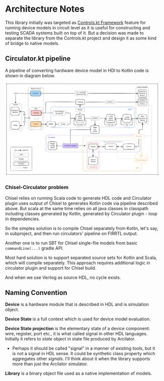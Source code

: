 # Architecture Notes

This library initially was targeted as [Controls.kt Framework](https://github.com/sciprogcentre/controls-kt) feature for running
device models in circuit level as it is useful for constructing and testing SCADA systems built on top of it. But a decision was made to
separate the library from the Controls.kt project and design it as some kind of bridge to native models.

## Circulator.kt pipeline

A pipeline of converting hardware device model in HDl to Kotlin code is shown in diagram below.

![circulator-pipeline.excalidraw.svg](../resources/circulator-pipeline.excalidraw.svg)

### Chisel-Circulator problem

Chisel relies on running Scala code to generate HDL code and Circulator plugin uses output of Chisel to generates 
Kotlin code via pipeline described above. But scala at the same time relies on all java classes in classpath including
classes generated by Kotlin, generated by Circulator plugin - loop in dependencies.

So the simples solution is to compile Chisel separately from Kotlin, let's say, in subproject, and then run circulators'
pipeline on FIRRTL output.

Another one is to run SBT for Chisel single-file models from basic `commandLine(...)` gradle API.

Most hard solution is to support separated source sets for Kotlin and Scala, which will compile separately. This approach
requires additional logic in circulator plugin and support for Chisel build.

And when we use Verilog as source HDL, no cycle exists.

## Naming Convention

**Device** is a hardware module that is described in HDL and is simulation object.

**Device State** is a full context which is used for device model evaluation.

**Device State projection** is the elementary state of a device component: wire, register, port etc., it is what called signal
in other HDL languages. Initially it refers to _state_ object in state file produced by Arcilator.

- Perhaps it should be called "signal" in a manner of existing tools, but it is not a signal in HDL sense. It could be
  synthetic class property which aggregates other _signals_. I'll think about it when the library supports more than
  just the Arcilator simulator.

**Library** is a binary object file used as a native implementation of models.
